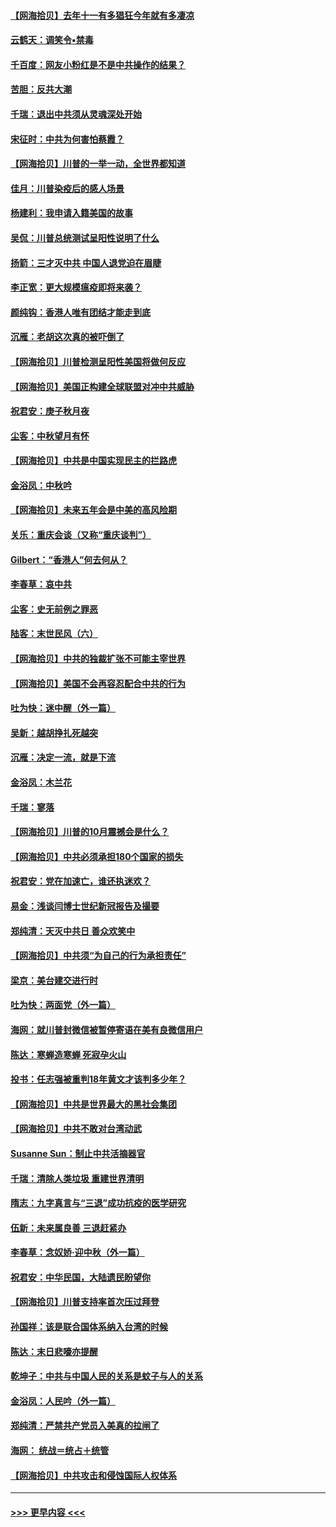 #### [【网海拾贝】去年十一有多猖狂今年就有多凄凉](../pages/nsc993/n12463649.md?t=10100451) 
#### [云鹤天：调笑令▪禁毒](../pages/nsc993/n12462975.md?t=10100451) 
#### [千百度：网友小粉红是不是中共操作的结果？](../pages/nsc993/n12461025.md?t=10100451) 
#### [苦胆：反共大潮](../pages/nsc993/n12459469.md?t=10100451) 
#### [千瑞：退出中共须从灵魂深处开始](../pages/nsc993/n12459437.md?t=10100451) 
#### [宋征时：中共为何害怕蔡霞？](../pages/nsc993/n12459097.md?t=10100451) 
#### [【网海拾贝】川普的一举一动，全世界都知道](../pages/nsc993/n12458825.md?t=10100451) 
#### [佳月：川普染疫后的感人场景](../pages/nsc993/n12456994.md?t=10100451) 
#### [杨建利：我申请入籍美国的故事](../pages/nsc993/n12455635.md?t=10100451) 
#### [吴侃：川普总统测试呈阳性说明了什么](../pages/nsc993/n12451869.md?t=10100451) 
#### [扬箭：三才灭中共 中国人退党迫在眉睫](../pages/nsc993/n12451842.md?t=10100451) 
#### [李正宽：更大规模瘟疫即将来袭？](../pages/nsc993/n12451455.md?t=10100451) 
#### [颜纯钩：香港人唯有团结才能走到底](../pages/nsc993/n12450870.md?t=10100451) 
#### [沉雁：老胡这次真的被吓倒了](../pages/nsc993/n12449796.md?t=10100451) 
#### [【网海拾贝】川普检测呈阳性美国将做何反应](../pages/nsc993/n12449042.md?t=10100451) 
#### [【网海拾贝】美国正构建全球联盟对冲中共威胁](../pages/nsc993/n12446580.md?t=10100451) 
#### [祝君安：庚子秋月夜](../pages/nsc993/n12445870.md?t=10100451) 
#### [尘客：中秋望月有怀](../pages/nsc993/n12444632.md?t=10100451) 
#### [【网海拾贝】中共是中国实现民主的拦路虎](../pages/nsc993/n12443573.md?t=10100451) 
#### [金浴凤：中秋吟](../pages/nsc993/n12441773.md?t=10100451) 
#### [【网海拾贝】未来五年会是中美的高风险期](../pages/nsc993/n12440760.md?t=10100451) 
#### [关乐：重庆会谈（又称“重庆谈判”）](../pages/nsc993/n12437525.md?t=10100451) 
#### [Gilbert：“香港人”何去何从？](../pages/nsc993/n12435894.md?t=10100451) 
#### [李春草：哀中共](../pages/nsc993/n12435874.md?t=10100451) 
#### [尘客：史无前例之罪恶](../pages/nsc993/n12435762.md?t=10100451) 
#### [陆客：末世民风（六）](../pages/nsc993/n12435354.md?t=10100451) 
#### [【网海拾贝】中共的独裁扩张不可能主宰世界](../pages/nsc993/n12435151.md?t=10100451) 
#### [【网海拾贝】美国不会再容忍配合中共的行为](../pages/nsc993/n12433808.md?t=10100451) 
#### [吐为快：迷中醒（外一篇）](../pages/nsc993/n12433585.md?t=10100451) 
#### [吴新：越胡挣扎死越突](../pages/nsc993/n12433562.md?t=10100451) 
#### [沉雁：决定一流，就是下流](../pages/nsc993/n12432128.md?t=10100451) 
#### [金浴凤：木兰花](../pages/nsc993/n12432124.md?t=10100451) 
#### [千瑞：寥落](../pages/nsc993/n12432071.md?t=10100451) 
#### [【网海拾贝】川普的10月震撼会是什么？](../pages/nsc993/n12431624.md?t=10100451) 
#### [【网海拾贝】中共必须承担180个国家的损失](../pages/nsc993/n12428893.md?t=10100451) 
#### [祝君安：党在加速亡，谁还执迷欢？](../pages/nsc993/n12428652.md?t=10100451) 
#### [易金：浅谈闫博士世纪新冠报告及撮要](../pages/nsc993/n12426822.md?t=10100451) 
#### [郑纯清：天灭中共日 善众欢笑中](../pages/nsc993/n12426784.md?t=10100451) 
#### [【网海拾贝】中共须“为自己的行为承担责任”](../pages/nsc993/n12426067.md?t=10100451) 
#### [梁京：美台建交进行时](../pages/nsc993/n12424066.md?t=10100451) 
#### [吐为快：两面党（外一篇）](../pages/nsc993/n12424043.md?t=10100451) 
#### [海网：就川普封微信被暂停寄语在美有良微信用户](../pages/nsc993/n12424021.md?t=10100451) 
#### [陈达：寒蝉造寒蝉 死寂孕火山](../pages/nsc993/n12423958.md?t=10100451) 
#### [投书：任志强被重判18年黄文才该判多少年？](../pages/nsc993/n12423672.md?t=10100451) 
#### [【网海拾贝】中共是世界最大的黑社会集团](../pages/nsc993/n12423543.md?t=10100451) 
#### [【网海拾贝】中共不敢对台湾动武](../pages/nsc993/n12421418.md?t=10100451) 
#### [Susanne Sun：制止中共活摘器官](../pages/nsc993/n12419654.md?t=10100451) 
#### [千瑞：清除人类垃圾 重建世界清明](../pages/nsc993/n12419414.md?t=10100451) 
#### [隋志：九字真言与“三退”成功抗疫的医学研究](../pages/nsc993/n12419248.md?t=10100451) 
#### [伍新：未来属良善 三退赶紧办](../pages/nsc993/n12418496.md?t=10100451) 
#### [李春草：念奴娇·迎中秋（外一篇）](../pages/nsc993/n12418465.md?t=10100451) 
#### [祝君安：中华民国，大陆遗民盼望你](../pages/nsc993/n12418089.md?t=10100451) 
#### [【网海拾贝】川普支持率首次压过拜登](../pages/nsc993/n12418050.md?t=10100451) 
#### [孙国祥：该是联合国体系纳入台湾的时候](../pages/nsc993/n12417369.md?t=10100451) 
#### [陈达：末日悲嚎亦提醒](../pages/nsc993/n12416736.md?t=10100451) 
#### [乾坤子：中共与中国人民的关系是蚊子与人的关系](../pages/nsc993/n12416632.md?t=10100451) 
#### [金浴凤：人民吟（外一篇）](../pages/nsc993/n12416567.md?t=10100451) 
#### [郑纯清：严禁共产党员入美真的拉闸了](../pages/nsc993/n12416550.md?t=10100451) 
#### [海网： 统战＝统占＋统管](../pages/nsc993/n12416404.md?t=10100451) 
#### [【网海拾贝】中共攻击和侵蚀国际人权体系](../pages/nsc993/n12416250.md?t=10100451) 

----
#### [ >>> 更早内容 <<< ](../indexes/nsc993-earlier.md)
